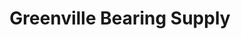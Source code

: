 ---
title: "Greenville Bearing Supply"
url: /greenville/greenville-bearing-supply/
shop: Eisenwaren
---